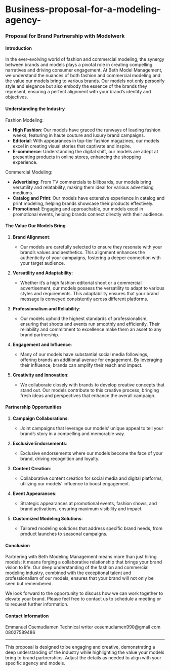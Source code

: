 # Business-proposal-for-a-modeling-agency-
### Proposal for Brand Partnership with Modelwerk

#### Introduction

In the ever-evolving world of fashion and commercial modeling, the synergy between brands and models plays a pivotal role in creating compelling narratives and driving consumer engagement. At Beth Model Management, we understand the nuances of both fashion and commercial modeling and the value our models bring to various brands. Our models not only personify style and elegance but also embody the essence of the brands they represent, ensuring a perfect alignment with your brand’s identity and objectives.

#### Understanding the Industry

Fashion Modeling:
- **High Fashion**: Our models have graced the runways of leading fashion weeks, featuring in haute couture and luxury brand campaigns.
- **Editorial**: With appearances in top-tier fashion magazines, our models excel in creating visual stories that captivate and inspire.
- **E-commerce**: Understanding the digital shift, our models are adept at presenting products in online stores, enhancing the shopping experience.

Commercial Modeling:
- **Advertising**: From TV commercials to billboards, our models bring versatility and relatability, making them ideal for various advertising mediums.
- **Catalog and Print**: Our models have extensive experience in catalog and print modeling, helping brands showcase their products effectively.
- **Promotional**: Engaging and approachable, our models excel in promotional events, helping brands connect directly with their audience.

#### The Value Our Models Bring

1. **Brand Alignment**:
   - Our models are carefully selected to ensure they resonate with your brand’s values and aesthetics. This alignment enhances the authenticity of your campaigns, fostering a deeper connection with your target audience.

2. **Versatility and Adaptability**:
   - Whether it’s a high fashion editorial shoot or a commercial advertisement, our models possess the versatility to adapt to various styles and requirements. This adaptability ensures that your brand message is conveyed consistently across different platforms.

3. **Professionalism and Reliability**:
   - Our models uphold the highest standards of professionalism, ensuring that shoots and events run smoothly and efficiently. Their reliability and commitment to excellence make them an asset to any brand partnership.

4. **Engagement and Influence**:
   - Many of our models have substantial social media followings, offering brands an additional avenue for engagement. By leveraging their influence, brands can amplify their reach and impact.

5. **Creativity and Innovation**:
   - We collaborate closely with brands to develop creative concepts that stand out. Our models contribute to this creative process, bringing fresh ideas and perspectives that enhance the overall campaign.

#### Partnership Opportunities

1. **Campaign Collaborations**:
   - Joint campaigns that leverage our models’ unique appeal to tell your brand’s story in a compelling and memorable way.

2. **Exclusive Endorsements**:
   - Exclusive endorsements where our models become the face of your brand, driving recognition and loyalty.

3. **Content Creation**:
   - Collaborative content creation for social media and digital platforms, utilizing our models’ influence to boost engagement.

4. **Event Appearances**:
   - Strategic appearances at promotional events, fashion shows, and brand activations, ensuring maximum visibility and impact.

5. **Customized Modeling Solutions**:
   - Tailored modeling solutions that address specific brand needs, from product launches to seasonal campaigns.

#### Conclusion

Partnering with Beth Modeling Management means more than just hiring models; it means forging a collaborative relationship that brings your brand vision to life. Our deep understanding of the fashion and commercial modeling industry, combined with the exceptional talent and professionalism of our models, ensures that your brand will not only be seen but remembered.

We look forward to the opportunity to discuss how we can work together to elevate your brand. Please feel free to contact us to schedule a meeting or to request further information.

#### Contact Information

Emmanuel Osemudiamen 
Technical writer 
eosemudiamen990@gmail
com
08027589486  


---

This proposal is designed to be engaging and creative, demonstrating a deep understanding of the industry while highlighting the value your models bring to brand partnerships. Adjust the details as needed to align with your specific agency and models.
